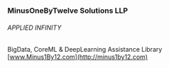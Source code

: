### MinusOneByTwelve Solutions LLP
###### *APPLIED INFINITY*
BigData, CoreML & DeepLearning Assistance Library
[www.Minus1By12.com](http://minus1by12.com)
